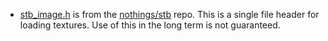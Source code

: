 - [stb_image.h](https://github.com/nothings/stb/blob/master/stb_image.h) is from the [nothings/stb](https://github.com/nothings/stb) repo. This is a single file header for loading textures. Use of this in the long term is not guaranteed.